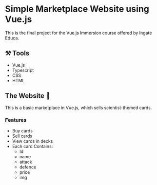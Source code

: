 

# Simple Marketplace Website using Vue.js
This is the final project for the Vue.js Immersion course offered by Ingate Educa.

## ⚒️ Tools
* Vue.js
* Typescript
* CSS
* HTML

## The Website 🏪
This is a basic marketplace in Vue.js, which sells scientist-themed cards.

### Features
- Buy cards
- Sell cards
- View cards in decks
- Each card Contains:
  * Id
  * name
  * attack
  * defence
  * price
  * img  
